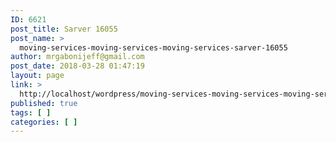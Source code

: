 ```yaml
---
ID: 6621
post_title: Sarver 16055
post_name: >
  moving-services-moving-services-moving-services-sarver-16055
author: mrgabonijeff@gmail.com
post_date: 2018-03-28 01:47:19
layout: page
link: >
  http://localhost/wordpress/moving-services-moving-services-moving-services-sarver-16055/
published: true
tags: [ ]
categories: [ ]
---
```


